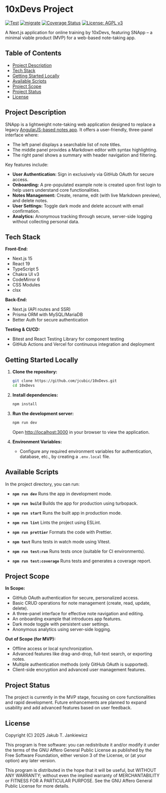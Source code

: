 # 10xDevs Project

[![Test](https://github.com/jcubic/10xDevs/actions/workflows/test.yml/badge.svg?branch=master)](https://github.com/jcubic/10xDevs/actions/workflows/test.yml)
[![migrate](https://github.com/jcubic/10xDevs/actions/workflows/migrate.yml/badge.svg)](https://github.com/jcubic/10xDevs/actions/workflows/migrate.yml)
[![Coverage Status](https://coveralls.io/repos/github/jcubic/10xDevs/badge.svg?branch=master)](https://coveralls.io/github/jcubic/10xDevs?branch=master)
[![License: AGPL v3](https://img.shields.io/badge/License-AGPL_v3-blue.svg)](https://www.gnu.org/licenses/agpl-3.0)

A Next.js application for online training by 10xDevs, featuring SNApp – a minimal viable product
(MVP) for a web-based note-taking app.

## Table of Contents

- [Project Description](#project-description)
- [Tech Stack](#tech-stack)
- [Getting Started Locally](#getting-started-locally)
- [Available Scripts](#available-scripts)
- [Project Scope](#project-scope)
- [Project Status](#project-status)
- [License](#license)

## Project Description

SNApp is a lightweight note-taking web application designed to replace a legacy [AngularJS-based
notes app](https://github.com/SNApp-notes/web-legacy). It offers a user-friendly, three-panel
interface where:

- The left panel displays a searchable list of note titles.
- The middle panel provides a Markdown editor with syntax highlighting.
- The right panel shows a summary with header navigation and filtering.

Key features include:

- **User Authentication:** Sign in exclusively via GitHub OAuth for secure access.
- **Onboarding:** A pre-populated example note is created upon first login to help users understand
  core functionalities.
- **Notes Management:** Create, rename, edit (with live Markdown preview), and delete notes.
- **User Settings:** Toggle dark mode and delete account with email confirmation.
- **Analytics:** Anonymous tracking through secure, server-side logging without collecting personal
  data.

## Tech Stack

**Front-End:**

- Next.js 15
- React 19
- TypeScript 5
- Chakra UI v3
- CodeMirror 6
- CSS Modules
- clsx

**Back-End:**

- Next.js (API routes and SSR)
- Prisma ORM with MySQL/MariaDB
- Better Auth for secure authentication

**Testing & CI/CD:**

- Bitest and React Testing Library for component testing
- GitHub Actions and Vercel for continuous integration and deployment

## Getting Started Locally

1. **Clone the repository:**

   ```bash
   git clone https://github.com/jcubic/10xDevs.git
   cd 10xDevs
   ```

2. **Install dependencies:**

   ```bash
   npm install
   ```

3. **Run the development server:**

   ```bash
   npm run dev
   ```

   Open [http://localhost:3000](http://localhost:3000) in your browser to view the application.

4. **Environment Variables:**
   - Configure any required environment variables for authentication, database, etc., by creating a
     `.env.local` file.

## Available Scripts

In the project directory, you can run:

- **`npm run dev`**
  Runs the app in development mode.

- **`npm run build`**
  Builds the app for production using turbopack.

- **`npm run start`**
  Runs the built app in production mode.

- **`npm run lint`**
  Lints the project using ESLint.

- **`npm run prettier`**
  Formats the code with Prettier.

- **`npm test`**
  Runs tests in watch mode using Vitest.

- **`npm run test:run`**
  Runs tests once (suitable for CI environments).

- **`npm run test:coverage`**
  Runs tests and generates a coverage report.

## Project Scope

**In Scope:**

- GitHub OAuth authentication for secure, personalized access.
- Basic CRUD operations for note management (create, read, update, delete).
- A three-panel interface for effective note navigation and editing.
- An onboarding example that introduces app features.
- Dark mode toggle with persistent user settings.
- Anonymous analytics using server-side logging.

**Out of Scope (for MVP):**

- Offline access or local synchronization.
- Advanced features like drag-and-drop, full-text search, or exporting notes.
- Multiple authentication methods (only GitHub OAuth is supported).
- Client-side encryption and advanced user management features.

## Project Status

The project is currently in the MVP stage, focusing on core functionalities and rapid
development. Future enhancements are planned to expand usability and add advanced features based on
user feedback.

## License

Copyright (C) 2025 Jakub T. Jankiewicz

This program is free software: you can redistribute it and/or modify it under the terms of the GNU Affero General Public License as published by the Free Software Foundation, either version 3 of the License, or (at your option) any later version.

This program is distributed in the hope that it will be useful, but WITHOUT ANY WARRANTY; without even the implied warranty of MERCHANTABILITY or FITNESS FOR A PARTICULAR PURPOSE. See the GNU Affero General Public License for more details.
